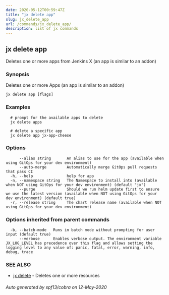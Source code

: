 ```yaml
---
date: 2020-05-12T00:59:47Z
title: "jx delete app"
slug: jx_delete_app
url: /commands/jx_delete_app/
description: list of jx commands
---
```

## jx delete app

Deletes one or more apps from Jenkins X (an app is similar to an addon)

### Synopsis

Deletes one or more Apps (an app is similar to an addon)

```
jx delete app [flags]
```

### Examples

```
  # prompt for the available apps to delete
  jx delete apps
  
  # delete a specific app
  jx delete app jx-app-cheese
```

### Options

```
      --alias string       An alias to use for the app (available when using GitOps for your dev environment)
      --auto-merge         Automatically merge GitOps pull requests that pass CI
  -h, --help               help for app
  -n, --namespace string   The Namespace to install into (available when NOT using GitOps for your dev environment) (default "jx")
      --purge              Should we run helm update first to ensure we use the latest version (available when NOT using GitOps for your dev environment) (default true)
  -r, --release string     The chart release name (available when NOT using GitOps for your dev environment)
```

### Options inherited from parent commands

```
  -b, --batch-mode   Runs in batch mode without prompting for user input (default true)
      --verbose      Enables verbose output. The environment variable JX_LOG_LEVEL has precedence over this flag and allows setting the logging level to any value of: panic, fatal, error, warning, info, debug, trace
```

### SEE ALSO

* [jx delete](/commands/jx_delete/)	 - Deletes one or more resources

###### Auto generated by spf13/cobra on 12-May-2020
